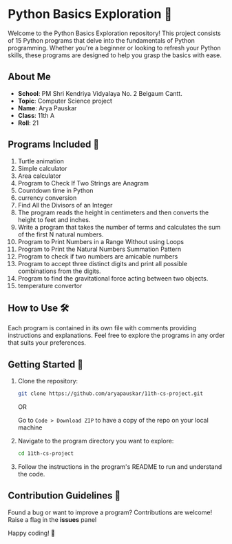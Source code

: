 
# Python Basics Exploration 🐍

Welcome to the Python Basics Exploration repository! This project consists of 15 Python programs that delve into the fundamentals of Python programming. Whether you're a beginner or looking to refresh your Python skills, these programs are designed to help you grasp the basics with ease.

## About Me
- **School**: PM Shri Kendriya Vidyalaya No. 2 Belgaum Cantt.
- **Topic**: Computer Science project
- **Name**: Arya Pauskar
- **Class**: 11th A
- **Roll**: 21

## Programs Included 🚀

1. Turtle animation
2. Simple calculator
3. Area calculator
4. Program to Check If Two Strings are Anagram
5. Countdown time in Python
6. currency conversion
7. Find All the Divisors of an Integer
8. The program reads the height in centimeters and then converts the height to feet and inches.
9. Write a program that takes the number of terms and calculates the sum of the first N natural numbers.
10. Program to Print Numbers in a Range Without using Loops
11. Program to Print the Natural Numbers Summation Pattern
12. Program to check if two numbers are amicable numbers
13. Program to accept three distinct digits and print all possible combinations from the digits.
14. Program to find the gravitational force acting between two objects.
15. temperature convertor

## How to Use 🛠️

Each program is contained in its own file with comments providing instructions and explanations. Feel free to explore the programs in any order that suits your preferences.

## Getting Started 🏁

1. Clone the repository:

   ```bash
   git clone https://github.com/aryapauskar/11th-cs-project.git
   ```

    OR

    Go to `Code > Download ZIP` to have a copy of the repo on your local machine

2. Navigate to the program directory you want to explore:

   ```bash
   cd 11th-cs-project
   ```

3. Follow the instructions in the program's README to run and understand the code.

## Contribution Guidelines 🤝

Found a bug or want to improve a program? Contributions are welcome! Raise a flag in the **issues** panel

Happy coding! 🚀
